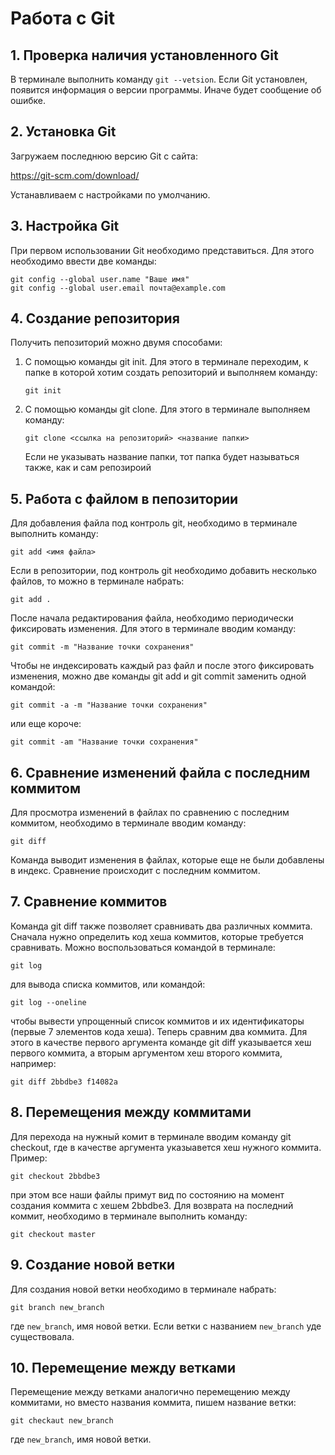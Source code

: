 # Работа с Git
## 1. Проверка наличия установленного Git
В терминале выполнить команду `git --vetsion`. Если Git установлен, появится информация о версии программы. Иначе будет сообщение об ошибке.
## 2. Установка Git
Загружаем последнюю версию Git с сайта:

https://git-scm.com/download/

Устанавливаем с настройками по умолчанию.
## 3. Настройка Git
При первом использовании Git необходимо представиться. Для этого необходимо ввести две команды:
```
git config --global user.name "Ваше имя"
git config --global user.email почта@example.com
```
## 4. Создание репозитория
Получить пепозиторий можно двумя способами:
1. С помощью команды git init. Для этого в терминале переходим, к папке в которой хотим создать репозиторий и выполняем команду:
    ```
    git init
    ```
2. С помощью команды git clone. Для этого в терминале выполняем команду: 
    ```
    git clone <ссылка на репозиторий> <название папки>
    ```
    Если не указывать название папки, тот папка будет называться также, как и сам репозироий

## 5. Работа с файлом в пепозитории
Для добавления файла под контроль git, необходимо в терминале выполнить команду:
```
git add <имя файла>
```
Если в репозитории, под контроль git необходимо добавить несколько файлов, то можно в терминале набрать:
```
git add .
```
После начала редактирования файла, необходимо периодически фиксировать изменения. Для этого в терминале вводим команду:
```
git commit -m "Название точки сохранения"
```
Чтобы не индексировать каждый раз файл и после этого фиксировать изменения, можно две команды git add и git commit заменить одной командой:
```
git commit -a -m "Название точки сохранения"
```
или еще короче:
```
git commit -am "Название точки сохранения"
```
## 6. Сравнение изменений файла с последним коммитом
Для просмотра изменений в файлах по сравнению с последним коммитом, необходимо в терминале вводим команду:
```
git diff
```
Команда выводит изменения в файлах, которые еще не были добавлены в индекс. Сравнение происходит с последним коммитом.
## 7. Сравнение коммитов
Команда git diff также позволяет сравнивать два различных коммита. Сначала нужно определить код хеша коммитов, которые требуется сравнивать. Можно воспользоваться командой в терминале: 
```
git log
``` 
для вывода списка коммитов, или командой:
```
git log --oneline
```
чтобы вывести упрощенный список коммитов и их идентификаторы (первые 7 элементов кода хеша).
Теперь сравним два коммита. Для этого в качестве первого аргумента команде git diff указывается хеш первого коммита, а вторым аргументом хеш второго коммита, например:
```
git diff 2bbdbe3 f14082a
```
## 8. Перемещения между коммитами
Для перехода на нужный комит в терминале вводим команду git checkout, где в качестве аргумента указыавется хеш нужного коммита. Пример:
```
git checkout 2bbdbe3
```
при этом все наши файлы примут вид по состоянию на момент создания коммита с хешем 2bbdbe3.
Для возврата на последний коммит, необходимо в терминале выполнить команду:
```
git checkout master
```
## 9. Создание новой ветки
Для создания новой ветки необходимо в терминале набрать:
```
git branch new_branch
```
где `new_branch`, имя новой ветки. Если ветки с названием `new_branch` уде существовала.
## 10. Перемещение между ветками
Перемещение между ветками аналогично перемещению между коммитами, но вместо названия коммита, пишем название ветки:
```
git checkaut new_branch
```
где `new_branch`, имя новой ветки.
